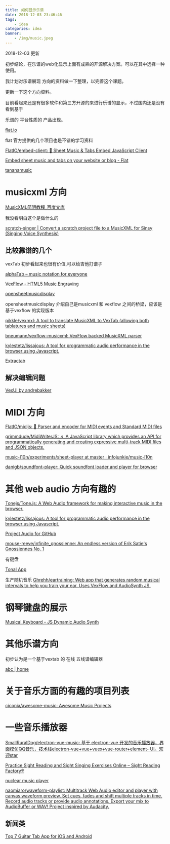 ```yaml
---
title: 如何显示乐谱
date: 2018-12-03 23:46:46
tags:
    - idea
categories: idea
banner:
    - /img/music.jpeg
---
```



2018-12-03  更新

初步结论，在乐谱的web化显示上面有成熟的开源解决方案。可以在其中选择一种使用。

我计划对乐谱展现 方向的资料做一下整理，以完善这个课题。




更新一下这个方向资料。

目前看起来还是有很多软件和第三方开源的来进行乐谱的显示，不过国内还是没有看到基于

乐谱的 平台性质的 产品出现。


[flat.io](https://flat.io/)

flat 官方提供的几个项目也是不错的学习资料

[FlatIO/embed-client: 🎼 Sheet Music & Tabs Embed JavaScript Client](https://github.com/FlatIO/embed-client)

[Embed sheet music and tabs on your website or blog - Flat](https://flat.io/developers/embed)


[tananamusic](https://github.com/tananamusic/tanana)



# musicxml 方向

[MusicXML简明教程_百度文库](https://wenku.baidu.com/view/49b3cab4960590c69ec376a2.html)

我没看明白这个是做什么的

[scratch-singer | Convert a scratch project file to a MusicXML for Sinsy (Singing Voice Synthesis)](https://memakura.github.io/scratch-singer/)


## 比较靠谱的几个 

vexTab  初步看起来也很有价值,可以给吉他打谱子

[alphaTab – music notation for everyone](https://www.alphatab.net/)

[VexFlow - HTML5 Music Engraving](http://www.vexflow.com/)

[opensheetmusicdisplay](https://opensheetmusicdisplay.github.io/demo/)

opensheetmusicdisplay  介绍自己是musicxml 和 vexflow 之间的桥梁，应该是基于vexflow 的实现版本

[pikkle/vexmxl: A tool to translate MusicXML to VexTab (allowing both tablatures and music sheets)](https://github.com/pikkle/vexmxl)


[bneumann/vexflow-musicxml: VexFlow backed MusicXML parser](https://github.com/bneumann/vexflow-musicxml)



[kylestetz/lissajous: A tool for programmatic audio performance in the browser using Javascript.](https://github.com/kylestetz/lissajous)


[Extractab](https://extractab.com/)

## 解决编辑问题

[VexUI by andrebakker](http://andrebakker.github.io/VexUI/)


# MIDI 方向


[FlatIO/midijs: 🎹 Parser and encoder for MIDI events and Standard MIDI files](https://github.com/FlatIO/midijs)

[grimmdude/MidiWriterJS: ♬ A JavaScript library which provides an API for programmatically generating and creating expressive multi-track MIDI files and JSON objects.](https://github.com/grimmdude/MidiWriterJS)


[music-l10n/experiments/sheet-player at master · infojunkie/music-l10n](https://github.com/infojunkie/music-l10n/tree/master/experiments/sheet-player)


[danigb/soundfont-player: Quick soundfont loader and player for browser](https://github.com/danigb/soundfont-player)


# 其他 web audio 方向有趣的

[Tonejs/Tone.js: A Web Audio framework for making interactive music in the browser.](https://github.com/Tonejs/Tone.js)

[kylestetz/lissajous: A tool for programmatic audio performance in the browser using Javascript.](https://github.com/kylestetz/lissajous)


[Project Audio for GitHub](https://github.audio/)

[mouse-reeve/infinite_gnossienne: An endless version of Erik Satie's Gnossiennes No. 1](https://github.com/mouse-reeve/infinite_gnossienne)


有键盘

[Tonal App](https://danigb.github.io/tonal-app/#/E6)


生产随机音乐
[Ghrehh/eartraining: Web app that generates random musical intervals to help you train your ear. Uses VexFlow and AudioSynth JS.](https://github.com/Ghrehh/eartraining)

# 钢琴键盘的展示

[Musical Keyboard - JS Dynamic Audio Synth](http://www.keithwhor.com/music/)

# 其他乐谱方向 

初步认为是一个基于vextab 的 在线 五线谱编辑器

[abc | home](http://abcnotation.com/)


# 关于音乐方面的有趣的项目列表

[ciconia/awesome-music: Awesome Music Projects](https://github.com/ciconia/awesome-music)

# 一些音乐播放器

[SmallRuralDog/electron-vue-music: 基于 electron-vue 开发的音乐播放器，界面模仿QQ音乐，技术栈electron-vue+vue+vuex+vue-router+element- UI。欢迎star](https://github.com/SmallRuralDog/electron-vue-music)



[Practice Sight Reading and Sight Singing Exercises Online – Sight Reading Factory®](https://www.sightreadingfactory.com/)


[nuclear music player](https://nuclear.gumblert.tech/)

[naomiaro/waveform-playlist: Multitrack Web Audio editor and player with canvas waveform preview. Set cues, fades and shift multiple tracks in time. Record audio tracks or provide audio annotations. Export your mix to AudioBuffer or WAV! Project inspired by Audacity.](https://github.com/naomiaro/waveform-playlist)


## 新闻类

[Top 7 Guitar Tab App for iOS and Android](https://www.theguitarjournal.com/top-7-guitar-tab-apps-ios-android/)